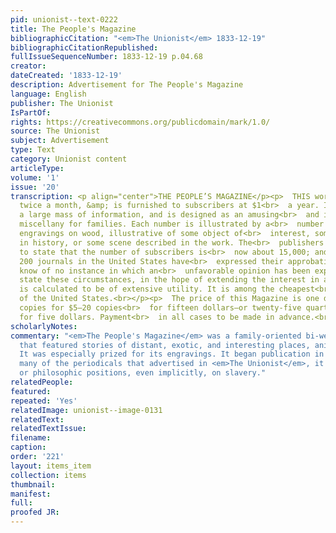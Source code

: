 ```yaml
---
pid: unionist--text-0222
title: The People's Magazine
bibliographicCitation: "<em>The Unionist</em> 1833-12-19"
bibliographicCitationRepublished: 
fullIssueSequenceNumber: 1833-12-19 p.04.68
creator: 
dateCreated: '1833-12-19'
description: Advertisement for The People's Magazine
language: English
publisher: The Unionist
IsPartOf: 
rights: https://creativecommons.org/publicdomain/mark/1.0/
source: The Unionist
subject: Advertisement
type: Text
category: Unionist content
articleType: 
volume: '1'
issue: '20'
transcription: <p align="center">THE PEOPLE’S MAGAZINE</p><p>  THIS work is published
  twice a month, &amp; is furnished to subscribers at $1<br>  a year. It contains
  a large mass of information, and is designed as an amusing<br>  and instructive
  miscellany for families. Each number is illustrated by a<br>  number of beautiful
  engravings on wood, illustrative of some object of<br>  interest, some incident
  in history, or some scene described in the work. The<br>  publishers have the satisfaction
  to state that the number of subscribers is<br>  now about 15,000; and while about
  200 journals in the United States have<br>  expressed their approbation of it, we
  know of no instance in which an<br>  unfavorable opinion has been expressed.<br></p><p>  We
  state these circumstances, in the hope of extending the interest in a work,<br>  which
  is calculated to be of extensive utility. It is among the cheapest<br>  periodicals
  of the United States.<br></p><p>  The price of this Magazine is one dollar a year—six
  copies for $5—20 copies<br>  for fifteen dollars—or twenty-five quarterly parts
  for five dollars. Payment<br>  in all cases to be made in advance.<br></p><p>  &nbsp;&nbsp;&nbsp;&nbsp;&nbsp;&nbsp;&nbsp;&nbsp;&nbsp;&nbsp;&nbsp;&nbsp;&nbsp;&nbsp;&nbsp;&nbsp;&nbsp;&nbsp;&nbsp;&nbsp;&nbsp;&nbsp;&nbsp;&nbsp;&nbsp;&nbsp;&nbsp;&nbsp;&nbsp;&nbsp;&nbsp;&nbsp;&nbsp;&nbsp;&nbsp;&nbsp;&nbsp;&nbsp;&nbsp;&nbsp;&nbsp;&nbsp;&nbsp;&nbsp;&nbsp;&nbsp;&nbsp;&nbsp;&nbsp;&nbsp;&nbsp;&nbsp;&nbsp;&nbsp;&nbsp;&nbsp;&nbsp;&nbsp;&nbsp;&nbsp;&nbsp;&nbsp;&nbsp;&nbsp;&nbsp;&nbsp;&nbsp;&nbsp;&nbsp;&nbsp;&nbsp;<br>  Nov.<br>  27&nbsp;&nbsp;&nbsp;&nbsp;&nbsp;&nbsp;&nbsp;&nbsp;&nbsp;&nbsp;&nbsp;&nbsp;&nbsp;&nbsp;&nbsp;&nbsp;&nbsp;&nbsp;&nbsp;&nbsp;&nbsp;&nbsp;&nbsp;&nbsp;&nbsp;&nbsp;&nbsp;&nbsp;&nbsp;&nbsp;&nbsp;&nbsp;&nbsp;&nbsp;&nbsp;<br>  18<br></p><p></p>
scholarlyNotes: 
commentary: "<em>The People's Magazine</em> was a family-oriented bi-weekly magazine
  that featured stories of distant, exotic, and interesting places, animals, and people.
  It was especially prized for its engravings. It began publication in 1833. Unlike
  many of the periodicals that advertised in <em>The Unionist</em>, it took no political
  or philosophic positions, even implicitly, on slavery."
relatedPeople: 
featured: 
repeated: 'Yes'
relatedImage: unionist--image-0131
relatedText: 
relatedTextIssue: 
filename: 
caption: 
order: '221'
layout: items_item
collection: items
thumbnail: 
manifest: 
full: 
proofed JR: 
---
```

